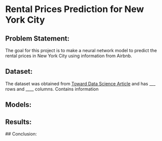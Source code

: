 # Rental Prices Prediction for New York City

## Problem Statement:

The goal for this project is to make a neural network model to predict the rental prices in New York City using information from Airbnb. 

## Dataset: 

The dataset was obtained from [Toward Data Science Article](https://github.com/Jotaherrer/DataAnalysis) and has ___ rows and ____ columns. Contains information 

## Models:

## Results: 

## Conclusion:
